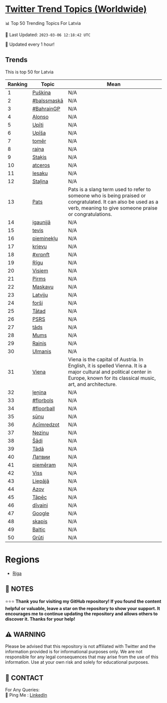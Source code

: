 [Twitter Trend Topics (Worldwide)](https://github.com/ErcinDedeoglu/Twitter-Trend-Topics)
==========


📊 Top 50 Trending Topics For Latvia

📆 Last Updated: `2023-03-06 12:18:42 UTC`

🔧 Updated every 1 hour!


## Trends

This is top 50 for Latvia

| Ranking | Topic | Mean |
| ------- | ------------ | ------------ |
| 1 | [Puškina](http://twitter.com/search?q=Pu%c5%a1kina) | N/A |
| 2 | [#balssmaskā](http://twitter.com/search?q=%23balssmask%c4%81) | N/A |
| 3 | [#BahrainGP](http://twitter.com/search?q=%23BahrainGP) | N/A |
| 4 | [Alonso](http://twitter.com/search?q=Alonso) | N/A |
| 5 | [Upīti](http://twitter.com/search?q=Up%c4%abti) | N/A |
| 6 | [Upīša](http://twitter.com/search?q=Up%c4%ab%c5%a1a) | N/A |
| 7 | [tomēr](http://twitter.com/search?q=tom%c4%93r) | N/A |
| 8 | [raiņa](http://twitter.com/search?q=rai%c5%86a) | N/A |
| 9 | [Staķis](http://twitter.com/search?q=Sta%c4%b7is) | N/A |
| 10 | [atceros](http://twitter.com/search?q=atceros) | N/A |
| 11 | [Iesaku](http://twitter.com/search?q=Iesaku) | N/A |
| 12 | [Staļina](http://twitter.com/search?q=Sta%c4%bcina) | N/A |
| 13 | [Pats](http://twitter.com/search?q=Pats) | Pats is a slang term used to refer to someone who is being praised or congratulated. It can also be used as a verb, meaning to give someone praise or congratulations. |
| 14 | [igaunijā](http://twitter.com/search?q=igaunij%c4%81) | N/A |
| 15 | [tevis](http://twitter.com/search?q=tevis) | N/A |
| 16 | [pieminekļu](http://twitter.com/search?q=pieminek%c4%bcu) | N/A |
| 17 | [krievu](http://twitter.com/search?q=krievu) | N/A |
| 18 | [#xrpnft](http://twitter.com/search?q=%23xrpnft) | N/A |
| 19 | [Rīgu](http://twitter.com/search?q=R%c4%abgu) | N/A |
| 20 | [Visiem](http://twitter.com/search?q=Visiem) | N/A |
| 21 | [Pirms](http://twitter.com/search?q=Pirms) | N/A |
| 22 | [Maskavu](http://twitter.com/search?q=Maskavu) | N/A |
| 23 | [Latviju](http://twitter.com/search?q=Latviju) | N/A |
| 24 | [forši](http://twitter.com/search?q=for%c5%a1i) | N/A |
| 25 | [Tātad](http://twitter.com/search?q=T%c4%81tad) | N/A |
| 26 | [PSRS](http://twitter.com/search?q=PSRS) | N/A |
| 27 | [tāds](http://twitter.com/search?q=t%c4%81ds) | N/A |
| 28 | [Mums](http://twitter.com/search?q=Mums) | N/A |
| 29 | [Rainis](http://twitter.com/search?q=Rainis) | N/A |
| 30 | [Ulmanis](http://twitter.com/search?q=Ulmanis) | N/A |
| 31 | [Viena](http://twitter.com/search?q=Viena) | Viena is the capital of Austria. In English, it is spelled Vienna. It is a major cultural and political center in Europe, known for its classical music, art, and architecture. |
| 32 | [ļeņina](http://twitter.com/search?q=%c4%bce%c5%86ina) | N/A |
| 33 | [#florbols](http://twitter.com/search?q=%23florbols) | N/A |
| 34 | [#floorball](http://twitter.com/search?q=%23floorball) | N/A |
| 35 | [sūnu](http://twitter.com/search?q=s%c5%abnu) | N/A |
| 36 | [Acīmredzot](http://twitter.com/search?q=Ac%c4%abmredzot) | N/A |
| 37 | [Nezinu](http://twitter.com/search?q=Nezinu) | N/A |
| 38 | [Šādi](http://twitter.com/search?q=%c5%a0%c4%81di) | N/A |
| 39 | [Tādā](http://twitter.com/search?q=T%c4%81d%c4%81) | N/A |
| 40 | [Латвии](http://twitter.com/search?q=%d0%9b%d0%b0%d1%82%d0%b2%d0%b8%d0%b8) | N/A |
| 41 | [piemēram](http://twitter.com/search?q=piem%c4%93ram) | N/A |
| 42 | [Viss](http://twitter.com/search?q=Viss) | N/A |
| 43 | [Liepājā](http://twitter.com/search?q=Liep%c4%81j%c4%81) | N/A |
| 44 | [Azov](http://twitter.com/search?q=Azov) | N/A |
| 45 | [Tāpēc](http://twitter.com/search?q=T%c4%81p%c4%93c) | N/A |
| 46 | [dīvaini](http://twitter.com/search?q=d%c4%abvaini) | N/A |
| 47 | [Google](http://twitter.com/search?q=Google) | N/A |
| 48 | [skapis](http://twitter.com/search?q=skapis) | N/A |
| 49 | [Baltic](http://twitter.com/search?q=Baltic) | N/A |
| 50 | [Grūti](http://twitter.com/search?q=Gr%c5%abti) | N/A |



# Regions

* [Riga](</Latvia/Riga.md>)



## 📝 NOTES

⭐⭐⭐ **Thank you for visiting my GitHub repository! If you found the content helpful or valuable, leave a star on the repository to show your support. It encourages me to continue updating the repository and allows others to discover it. Thanks for your help!**


## ⚠️ WARNING

Please be advised that this repository is not affiliated with Twitter and the information provided is for informational purposes only. We are not responsible for any legal consequences that may arise from the use of this information. Use at your own risk and solely for educational purposes.


## 📨 CONTACT

 For Any Queries:  
            🏓 Ping Me : [LinkedIn](https://www.linkedin.com/in/ercindedeoglu/)
